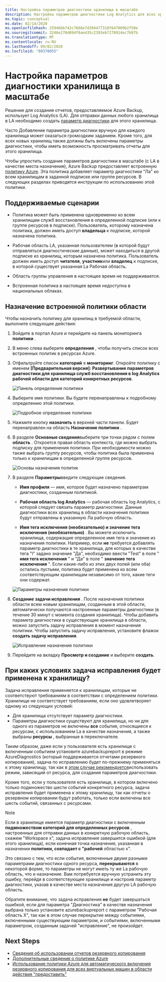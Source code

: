 ```yaml
---
title: Настройка параметров диагностики хранилища в масштабе
description: Настройка параметров диагностики Log Analytics для всех хранилищ в заданной области с помощью политики Azure
ms.topic: conceptual
ms.date: 02/14/2020
ms.openlocfilehash: 25946bb742c7666e7d394477318f647009b2f50e
ms.sourcegitcommit: 3246e278d094f0ae435c2393ebf278914ec7b97b
ms.translationtype: MT
ms.contentlocale: ru-RU
ms.lasthandoff: 09/02/2020
ms.locfileid: "89378055"
---
```

# <a name="configure-vault-diagnostics-settings-at-scale"></a>Настройка параметров диагностики хранилища в масштабе

Решение для создания отчетов, предоставляемое Azure Backup, использует Log Analytics (LA). Для отправки данных любого хранилища в LA необходимо создать [параметр диагностики](./backup-azure-diagnostic-events.md) для этого хранилища.

Часто Добавление параметра диагностики вручную для каждого хранилища может оказаться громоздким заданием. Кроме того, для всех новых хранилищ также должны быть включены параметры диагностики, чтобы иметь возможность просматривать отчеты для этого хранилища.

Чтобы упростить создание параметров диагностики в масштабе (с LA в качестве места назначения), Azure Backup предоставляет встроенную [политику Azure](../governance/policy/index.yml). Эта политика добавляет параметр диагностики "Ла" ко всем хранилищам в заданной подписке или группе ресурсов. В следующих разделах приводятся инструкции по использованию этой политики.

## <a name="supported-scenarios"></a>Поддерживаемые сценарии

* Политика может быть применена одновременно ко всем хранилищам служб восстановления в определенной подписке (или к группе ресурсов в подписке). Пользователь, которому назначена политика, должен иметь доступ **владельца** к подписке, которой назначена политика.

* Рабочая область LA, указанная пользователем (в которой будут отправляться диагностические данные), может находиться в другой подписке из хранилищ, которым назначена политика. Пользователь должен иметь доступ **читателя**, **участник**или **владелец** к подписке, в которой существует указанная La Рабочая область.

* Область группы управления в настоящее время не поддерживается.

* Встроенная политика в настоящее время недоступна в национальных облаках.

## <a name="assigning-the-built-in-policy-to-a-scope"></a>Назначение встроенной политики области

Чтобы назначить политику для хранилищ в требуемой области, выполните следующие действия:

1. Войдите в портал Azure и перейдите на панель мониторинга **политики** .
2. В меню слева выберите **определения** , чтобы получить список всех встроенных политик в ресурсах Azure.
3. Отфильтруйте список **категорий = мониторинг**. Откройте политику с именем **[Предварительная версия]: Развертывание параметров диагностики для хранилища служб восстановления в log Analytics рабочей области для категорий конкретных ресурсов**.

    ![Панель определения политики](./media/backup-azure-policy-configure-diagnostics/policy-definition-blade.png)

4. Выберите имя политики. Вы будете перенаправлены к подробному определению этой политики.

    ![Подробное определение политики](./media/backup-azure-policy-configure-diagnostics/detailed-policy-definition.png)

5. Нажмите кнопку **назначить** в верхней части панели. Будет перенаправлен на область **Назначение политики** .

6. В разделе **Основные сведения**выберите три точки рядом с полем **область** . Откроется правая область контекста, где можно выбрать подписку для применения политики. При необходимости можно также выбрать группу ресурсов, чтобы политика была применена только к хранилищам в определенной группе ресурсов.

    ![Основы назначения политик](./media/backup-azure-policy-configure-diagnostics/policy-assignment-basics.png)

7. В разделе **Параметры**введите следующие сведения.

    * **Имя профиля** — имя, которое будет назначено параметрам диагностики, созданным политикой.
    * **Рабочая область log Analytics** — рабочая область log Analytics, с которой следует связать параметр диагностики. Данные диагностики всех хранилищ в области назначения политики будут отправлены в указанную Ла рабочую область.

    * **Имя тега исключения (необязательно) и значение тега исключения (необязательно)** . Вы можете исключить хранилища, содержащие определенное имя тега и значение из назначения политики. Например, если **не** требуется добавлять параметр диагностики в те хранилища, для которых в качестве тега "l" задано значение "Да", необходимо ввести "Test" в поле " **имя тега исключения** " и "Да" в поле " **значение тега исключения** ". Если какие-либо из этих двух полей (или оба) остались пустыми, политика будет применена ко всем соответствующим хранилищам независимо от того, какие теги они содержат.

    ![Параметры назначения политики](./media/backup-azure-policy-configure-diagnostics/policy-assignment-parameters.png)

8. **Создание задачи исправления** . После назначения политики области всем новым хранилищам, созданным в этой области, автоматически получаются настроенные параметры диагностики (в течение 30 минут с момента создания хранилища). Чтобы добавить параметр диагностики в существующие хранилища в области, можно запустить задачу исправления в момент назначения политики. Чтобы запустить задачу исправления, установите флажок **создать задачу исправления**.

    ![Исправление назначения политики](./media/backup-azure-policy-configure-diagnostics/policy-assignment-remediation.png)

9. Перейдите на вкладку **Просмотр и создание** и выберите **создать**.

## <a name="under-what-conditions-will-the-remediation-task-apply-to-a-vault"></a>При каких условиях задача исправления будет применена к хранилищу?

Задача исправления применяется к хранилищам, которые не соответствуют требованиям в соответствии с определением политики. Хранилище не соответствует требованиям, если оно удовлетворяет одному из следующих условий:

* Для хранилища отсутствует параметр диагностики.
* Параметры диагностики существуют для хранилища, но ни для одного из параметров не включены **все** события, относящиеся к ресурсам, с использованием La в качестве назначения, а также выбраны **ресурсы** , выбранные в переключателе.

Таким образом, даже если у пользователя есть хранилище с включенным событием установите azurebackupreport в режиме AzureDiagnostics (который поддерживается отчетами резервного копирования), задача по исправлению будет по-прежнему применяться к этому хранилищу, так как в [этом случае рекомендуется](./backup-azure-diagnostic-events.md#legacy-event)использовать режим, зависящий от ресурса, для создания параметров диагностики.

Кроме того, если у пользователя есть хранилище, в котором включено только подмножество шести событий конкретного ресурса, задача исправления будет применена к этому хранилищу, так как отчеты о резервном копировании будут работать, только если включены все шесть событий, связанных с ресурсами.

> [!NOTE]
>
> Если в хранилище имеется параметр диагностики с включенным **подмножеством категорий для определенных ресурсов** , настроенных для отправки данных в конкретную рабочую область, скажем "Workspace x", задача исправления завершится ошибкой (для этого хранилища), если конечная точка назначения, указанная в назначении **политики, совпадает с "рабочей** областью x".
>
>Это связано с тем, что если события, включенные двумя разными параметрами диагностики одного ресурса, **перекрываются** в некоторой форме, то параметры не могут иметь ту же La рабочую область, что и назначение. Вам потребуется вручную устранить эту ошибку, перейдя в соответствующее хранилище и настроив параметр диагностики, указав в качестве места назначения другую LA рабочую область.
>
> Обратите внимание, что задача исправления **не** будет завершаться ошибкой, если для параметра "Диагностика" в качестве назначения выбрана только установите azurebackupreport с параметром "Рабочая область X", так как в этом случае перекрытие между событиями, включенными существующим параметром, и событиями, включенными параметром, созданным задачей "исправление", не произойдет.

## <a name="next-steps"></a>Next Steps

* [Сведения об использовании отчетов резервного копирования](./configure-reports.md)
* [Дополнительные сведения о политике Azure](../governance/policy/index.yml)
* [Использование политики Azure для автоматического включения резервного копирования для всех виртуальных машин в области действия "предоставить"](./backup-azure-auto-enable-backup.md)
